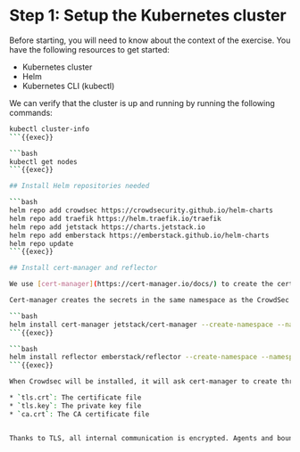 # Step 1: Setup the Kubernetes cluster

Before starting, you will need to know about the context of the exercise. You have the following resources to get started:

* Kubernetes cluster
* Helm
* Kubernetes CLI (kubectl)

We can verify that the cluster is up and running by running the following commands:

```bash
kubectl cluster-info
```{{exec}}

```bash
kubectl get nodes
```{{exec}}

## Install Helm repositories needed

```bash
helm repo add crowdsec https://crowdsecurity.github.io/helm-charts
helm repo add traefik https://helm.traefik.io/traefik
helm repo add jetstack https://charts.jetstack.io
helm repo add emberstack https://emberstack.github.io/helm-charts
helm repo update
```{{exec}}

## Install cert-manager and reflector

We use [cert-manager](https://cert-manager.io/docs/) to create the certificates and re-generate them before they expire. Everything is done with a private PKI, so no external communication is required for DNS or HTTP validation.

Cert-manager creates the secrets in the same namespace as the CrowdSec LAPI and agents, but the bouncer is running in the Traefik pod, so it has no access to them – which is a good thing and the whole point of having namespaces. We delegate this problem to the [reflector](https://github.com/emberstack/kubernetes-reflector). It takes care of copying and deleting secrets in the namespaces that require them.

```bash
helm install cert-manager jetstack/cert-manager --create-namespace --namespace cert-manager --set installCRDs=true
```{{exec}}

```bash
helm install reflector emberstack/reflector --create-namespace --namespace reflector
```{{exec}}

When Crowdsec will be installed, it will ask cert-manager to create three secret objects for LAPI, agent, and the remediation component (bouncer). Each secret contains three files:

* `tls.crt`: The certificate file
* `tls.key`: The private key file
* `ca.crt`: The CA certificate file


Thanks to TLS, all internal communication is encrypted. Agents and bouncers are automatically registered at the first connection and don’t require API keys or passwords to authenticate. Certificates are automatically re-generated before they expire.
